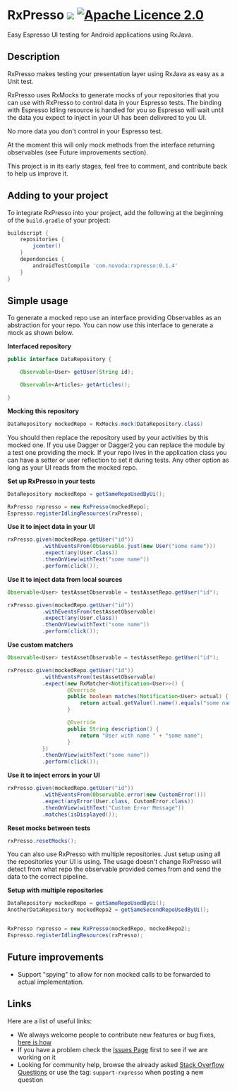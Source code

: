 # RxPresso [![](https://ci.novoda.com/buildStatus/icon?job=rxpresso)](https://ci.novoda.com/job/rxpresso/lastBuild/console) [![Apache Licence 2.0](https://raw.githubusercontent.com/novoda/novoda/master/assets/btn_apache_lisence.png)](LICENSE.txt)

Easy Espresso UI testing for Android applications using RxJava.

## Description

RxPresso makes testing your presentation layer using RxJava as easy as a Unit test.

RxPresso uses RxMocks to generate mocks of your repositories that you can use with RxPresso to control data in your Espresso tests.
The binding with Espresso Idling resource is handled for you so Espresso will wait until the data you expect to inject in your UI
has been delivered to you UI.

No more data you don't control in your Espresso test.

At the moment this will only mock methods from the interface returning observables (see Future improvements section).

This project is in its early stages, feel free to comment, and contribute back to help us improve it.

## Adding to your project

To integrate RxPresso into your project, add the following at the beginning of the `build.gradle` of your project:

```groovy
buildscript {
    repositories {
        jcenter()
    }
    dependencies {
        androidTestCompile 'com.novoda:rxpresso:0.1.4'
    }
}
```


## Simple usage

To generate a mocked repo use an interface providing Observables as an abstraction for your repo.
You can now use this interface to generate a mock as shown below.

**Interfaced repository**
```java
public interface DataRepository {

    Observable<User> getUser(String id);

    Observable<Articles> getArticles();

}
```

**Mocking this repository**
```java
DataRepository mockedRepo = RxMocks.mock(DataRepository.class)
```

You should then replace the repository used by your activities by this mocked one.
If you use Dagger or Dagger2 you can replace the module by a test one providing the mock.
If your repo lives in the application class you can have a setter or user reflection to set it during tests.
Any other option as long as your UI reads from the mocked repo.

**Set up RxPresso in your tests**
```java
DataRepository mockedRepo = getSameRepoUsedByUi();

RxPresso rxpresso = new RxPresso(mockedRepo);
Espresso.registerIdlingResources(rxPresso);
```

**Use it to inject data in your UI**
```java
rxPresso.given(mockedRepo.getUser("id"))
           .withEventsFrom(Observable.just(new User("some name")))
           .expect(any(User.class))
           .thenOnView(withText("some name"))
           .perform(click());
```

**Use it to inject data from local sources**
```java
Observable<User> testAssetObservable = testAssetRepo.getUser("id");

rxPresso.given(mockedRepo.getUser("id"))
           .withEventsFrom(testAssetObservable)
           .expect(any(User.class))
           .thenOnView(withText("some name"))
           .perform(click());
```

**Use custom matchers**
```java
Observable<User> testAssetObservable = testAssetRepo.getUser("id");

rxPresso.given(mockedRepo.getUser("id"))
           .withEventsFrom(testAssetObservable)
           .expect(new RxMatcher<Notification<User>>() {
                   @Override
                   public boolean matches(Notification<User> actual) {
                       return actual.getValue().name().equals("some name");
                   }

                   @Override
                   public String description() {
                       return "User with name " + "some name";
                   }
           })
           .thenOnView(withText("some name"))
           .perform(click());
```

**Use it to inject errors in your UI**
```java
rxPresso.given(mockedRepo.getUser("id"))
           .withEventsFrom(Observable.error(new CustomError()))
           .expect(anyError(User.class, CustomError.class))
           .thenOnView(withText("Custom Error Message"))
           .matches(isDisplayed());
```

**Reset mocks between tests**
```java
rxPresso.resetMocks();
```

You can also use RxPresso with multiple repositories.
Just setup using all the repositories your UI is using.
The usage doesn't change RxPresso will detect from what repo the observable provided comes from and send the data to the correct pipeline.

**Setup with multiple repositories**
```java
DataRepository mockedRepo = getSameRepoUsedByUi();
AnotherDataRepository mockedRepo2 = getSameSecondRepoUsedByUi();


RxPresso rxpresso = new RxPresso(mockedRepo, mockedRepo2);
Espresso.registerIdlingResources(rxPresso);
```

## Future improvements

- Support "spying" to allow for non mocked calls to be forwarded to actual implementation.

## Links

Here are a list of useful links:

 * We always welcome people to contribute new features or bug fixes, [here is how](https://github.com/novoda/novoda/blob/master/CONTRIBUTING.md)
 * If you have a problem check the [Issues Page](https://github.com/novoda/rxpresso/issues) first to see if we are working on it
 * Looking for community help, browse the already asked [Stack Overflow Questions](http://stackoverflow.com/questions/tagged/support-rxpresso) or use the tag: `support-rxpresso` when posting a new question
